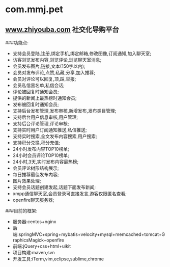 com.mmj.pet
===========

## www.zhiyouba.com 社交化导购平台


###功能点:
* 支持会员登陆,注册,绑定手机,绑定邮箱,修改图像,订阅通知,加入聊天室;
* 访客浏览发布内容,浏览评论,浏览聊天室消息;
* 会员发布图片,链接,文本(150字以内);
* 会员对发布评论,点赞,私藏,分享,加入推荐;
* 会员对评论可以回复,顶,踩,举报;
* 会员私信黑名单,私信会话;
* 评论被回复时通知会员;
* 提供的新闻上最热榜时通知会员;
* 发布被回复时通知会员;
* 支持后台发布管理,发布审核,新增发布,发布类目管理;
* 支持后台用户信息审核,用户管理;
* 支持后台评论管理,评论审核;
* 支持实时用户订阅通知推送,私信推送;
* 支持实时搜索,全文发布内容搜索,用户搜索;
* 支持积分兑换,积分充值;
* 24小时发布内容TOP10榜单;
* 24小时会员评论TOP10榜单;
* 24小时,3天,实时发布内容最热榜;
* 会员评论树形结构展示;
* 每日推荐最佳发布内容;
* 图片效果处理;
* 支持会员话题创建发起,话题下面发布新闻;
* xmpp通信聊天室,会员登录可直接发言,游客仅限匿名查看;
* openfire聊天服务器;

###目前的框架:
* 服务器:centos+nginx
* 后端:springMVC+spring+mybatis+velocity+mysql+memcached+tomcat+GraphicsMagick+openfire
* 前端:jQuery+css+html+uikit
* 项目构建:maven,svn
* 开发工具:iTerm,vim,eclipse,sublime,chrome

